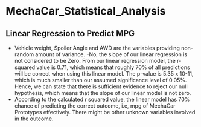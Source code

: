 # MechaCar_Statistical_Analysis


## Linear Regression to Predict MPG
  - Vehicle weight, Spoiler Angle and AWD are the variables providing non-random amount of variance.
  -No, the slope of our linear regression is not considered to be Zero. From our linear regression model, the r-squared value is 0.71, which means that roughly 70% of all predictions will be correct when using this linear model. The p-value is 5.35 x 10-11, which is much smaller than our assumed significance level of 0.05%. Hence, we can state that there is sufficient evidence to reject our null hypothesis, which means that the slope of our linear model is not zero.
 - According to the calculated r squared value, the linear model has 70% chance of predicting the correct outcome, i.e, mpg of MechaCar Prototypes effectively. There might be other unknown variables involved in the outcome.
